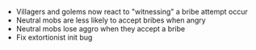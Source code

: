 - Villagers and golems now react to "witnessing" a bribe attempt occur
- Neutral mobs are less likely to accept bribes when angry
- Neutral mobs lose aggro when they accept a bribe
- Fix extortionist init bug